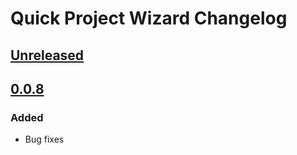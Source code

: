 <!-- Keep a Changelog guide -> https://keepachangelog.com -->

# Quick Project Wizard Changelog

## [Unreleased]

## [0.0.8]

### Added

- Bug fixes

[Unreleased]: https://github.com/cnrture/QuickProjectWizard/compare/v0.0.8...HEAD
[0.0.8]: https://github.com/cnrture/QuickProjectWizard/commits/v0.0.8
[0.0.7]: https://github.com/cnrture/QuickProjectWizard/commits/v0.0.7
[0.0.6]: https://github.com/cnrture/QuickProjectWizard/commits/v0.0.6
[0.0.5]: https://github.com/cnrture/QuickProjectWizard/commits/v0.0.5
[0.0.4]: https://github.com/cnrture/QuickProjectWizard/commits/v0.0.4
[0.0.3]: https://github.com/cnrture/QuickProjectWizard/commits/v0.0.3
